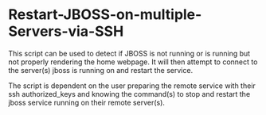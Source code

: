# Restart-JBOSS-on-multiple-Servers-via-SSH
This script can be used to detect if JBOSS is not running or is running but not properly rendering the home webpage. It will then attempt to connect to the server(s) jboss is running on and restart the service.

The script is dependent on the user preparing the remote service with their ssh authorized_keys and knowing the command(s) to stop and restart the jboss service running on their remote server(s).
